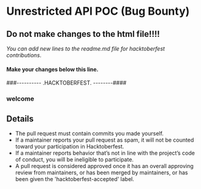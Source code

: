 # **Unrestricted API POC** (Bug Bounty)

## Do not make changes to the html file!!!!

*You can add new lines to the readme.md file for hacktoberfest contributions*.

#### Make your changes below this line.
###----------   .HACKTOBERFEST.  --------####

### welcome

## Details
 - The pull request must contain commits you made yourself.
 - If a maintainer reports your pull request as spam, it will not be counted toward your participation in Hacktoberfest.
 - If a maintainer reports behavior that’s not in line with the project’s code of conduct, you will be ineligible to participate.
 - A pull request is considered approved once it has an overall approving review from maintainers, or has been merged by maintainers, or has been given the 'hacktoberfest-accepted' label.
